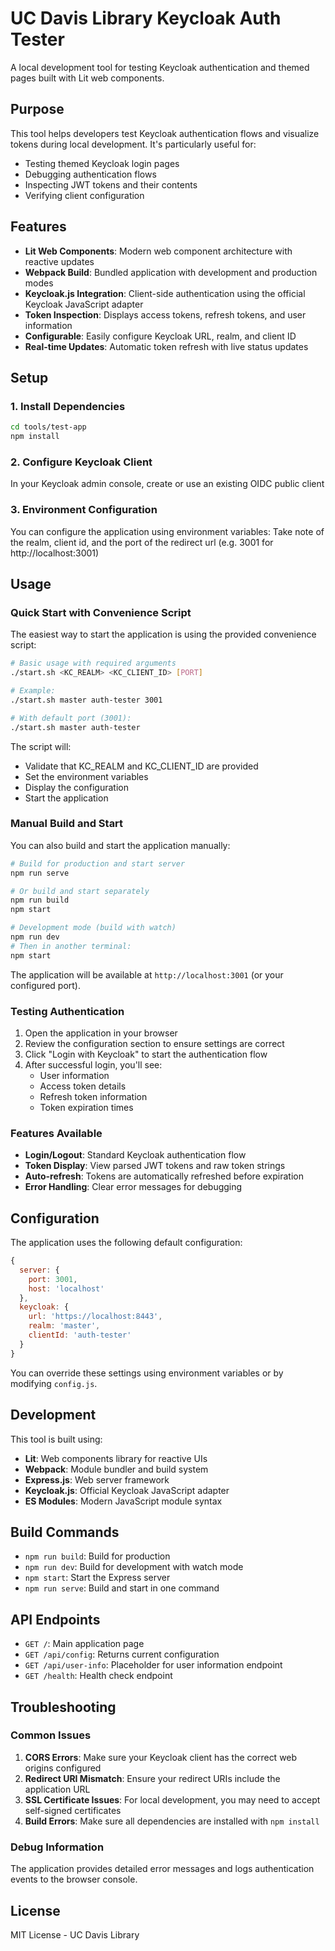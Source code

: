 # UC Davis Library Keycloak Auth Tester

A local development tool for testing Keycloak authentication and themed pages built with Lit web components.

## Purpose

This tool helps developers test Keycloak authentication flows and visualize tokens during local development. It's particularly useful for:

- Testing themed Keycloak login pages
- Debugging authentication flows
- Inspecting JWT tokens and their contents
- Verifying client configuration

## Features

- **Lit Web Components**: Modern web component architecture with reactive updates
- **Webpack Build**: Bundled application with development and production modes
- **Keycloak.js Integration**: Client-side authentication using the official Keycloak JavaScript adapter
- **Token Inspection**: Displays access tokens, refresh tokens, and user information
- **Configurable**: Easily configure Keycloak URL, realm, and client ID
- **Real-time Updates**: Automatic token refresh with live status updates

## Setup

### 1. Install Dependencies

```bash
cd tools/test-app
npm install
```

### 2. Configure Keycloak Client

In your Keycloak admin console, create or use an existing OIDC public client

### 3. Environment Configuration

You can configure the application using environment variables:
Take note of the realm, client id, and the port of the redirect url (e.g. 3001 for http://localhost:3001)

## Usage

### Quick Start with Convenience Script

The easiest way to start the application is using the provided convenience script:

```bash
# Basic usage with required arguments
./start.sh <KC_REALM> <KC_CLIENT_ID> [PORT]

# Example:
./start.sh master auth-tester 3001

# With default port (3001):
./start.sh master auth-tester
```

The script will:
- Validate that KC_REALM and KC_CLIENT_ID are provided
- Set the environment variables
- Display the configuration
- Start the application

### Manual Build and Start

You can also build and start the application manually:

```bash
# Build for production and start server
npm run serve

# Or build and start separately
npm run build
npm start

# Development mode (build with watch)
npm run dev
# Then in another terminal:
npm start
```

The application will be available at `http://localhost:3001` (or your configured port).

### Testing Authentication

1. Open the application in your browser
2. Review the configuration section to ensure settings are correct
3. Click "Login with Keycloak" to start the authentication flow
4. After successful login, you'll see:
   - User information
   - Access token details
   - Refresh token information
   - Token expiration times

### Features Available

- **Login/Logout**: Standard Keycloak authentication flow
- **Token Display**: View parsed JWT tokens and raw token strings
- **Auto-refresh**: Tokens are automatically refreshed before expiration
- **Error Handling**: Clear error messages for debugging

## Configuration

The application uses the following default configuration:

```javascript
{
  server: {
    port: 3001,
    host: 'localhost'
  },
  keycloak: {
    url: 'https://localhost:8443',
    realm: 'master',
    clientId: 'auth-tester'
  }
}
```

You can override these settings using environment variables or by modifying `config.js`.

## Development

This tool is built using:

- **Lit**: Web components library for reactive UIs
- **Webpack**: Module bundler and build system
- **Express.js**: Web server framework
- **Keycloak.js**: Official Keycloak JavaScript adapter
- **ES Modules**: Modern JavaScript module syntax

## Build Commands

- `npm run build`: Build for production
- `npm run dev`: Build for development with watch mode
- `npm start`: Start the Express server
- `npm run serve`: Build and start in one command

## API Endpoints

- `GET /`: Main application page
- `GET /api/config`: Returns current configuration
- `GET /api/user-info`: Placeholder for user information endpoint
- `GET /health`: Health check endpoint

## Troubleshooting

### Common Issues

1. **CORS Errors**: Make sure your Keycloak client has the correct web origins configured
2. **Redirect URI Mismatch**: Ensure your redirect URIs include the application URL
3. **SSL Certificate Issues**: For local development, you may need to accept self-signed certificates
4. **Build Errors**: Make sure all dependencies are installed with `npm install`

### Debug Information

The application provides detailed error messages and logs authentication events to the browser console.

## License

MIT License - UC Davis Library
